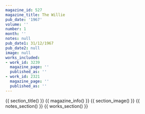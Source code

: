 ```yaml
---
magazine_id: 527
magazine_title: The Willie
pub_date: '1967'
volume: ''
number: 1
month: ''
notes: null
pub_date1: 31/12/1967
pub_date2: null
image: null
works_included:
- work_id: 3239
  magazine_page: ''
  published_as: ''
- work_id: 2321
  magazine_page: ''
  published_as: ''
---
```


{{ section_title() }}
{{ magazine_info() }}
{{ section_image() }}
{{ notes_section() }}
{{ works_section() }}
